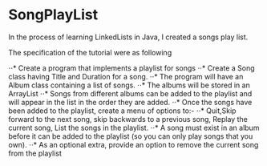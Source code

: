 # SongPlayList
In the process of learning LinkedLists in Java, I created a songs play list.


The specification of the tutorial were as following

⋅⋅* Create a program that implements a playlist for songs
⋅⋅* Create a Song class having Title and Duration for a song.
⋅⋅* The program will have an Album class containing a list of songs.
⋅⋅* The albums will be stored in an ArrayList
⋅⋅* Songs from different albums can be added to the playlist and will appear in the list in the order they are added.
⋅⋅* Once the songs have been added to the playlist, create a menu of options to:-
⋅⋅* Quit,Skip forward to the next song, skip backwards to a previous song, Replay the current song, List the songs in the playlist.
⋅⋅* A song must exist in an album before it can be added to the playlist (so you can only play songs that you own).
⋅⋅* As an optional extra, provide an option to remove the current song from the playlist
